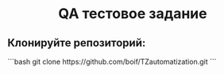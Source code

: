 <h1 align="center">QA тестовое задание</a></h1>
<h2>Клонируйте репозиторий:</h2>
```bash
git clone https://github.com/boif/TZautomatization.git
```
